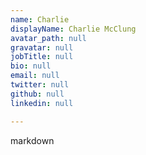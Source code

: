```yaml
---
name: Charlie
displayName: Charlie McClung
avatar_path: null
gravatar: null
jobTitle: null
bio: null
email: null
twitter: null
github: null
linkedin: null

---
```


markdown


